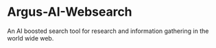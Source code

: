 # Argus-AI-Websearch
An AI boosted search tool for research and information gathering in the world wide web.
